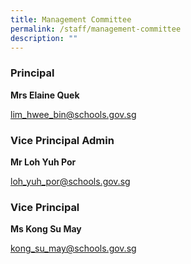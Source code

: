 ```yaml
---
title: Management Committee
permalink: /staff/management-committee
description: ""
---
```

### Principal

**Mrs Elaine Quek**

<a href="lim_hwee_bin@schools.gov.sg">lim_hwee_bin@schools.gov.sg</a>


### Vice Principal Admin

**Mr Loh Yuh Por**

<a href="loh_yuh_por@schools.gov.sg">loh_yuh_por@schools.gov.sg</a>

### Vice Principal 

**Ms Kong Su May**


<a href="kong_su_may@schools.gov.sg">kong_su_may@schools.gov.sg</a>